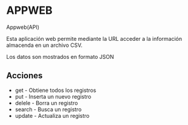 # APPWEB
Appweb(API)

Esta aplicación web permite mediante la URL acceder a la información almacenda en un archivo CSV.

Los datos son mostrados en formato JSON

## Acciones

* get - Obtiene todos los registros
* put - Inserta un nuevo registro
* delele - Borra un registro
* search - Busca un registro
* update - Actualiza un registro
